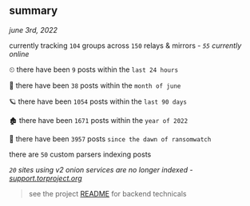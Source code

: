
## summary
_june 3rd, 2022_

currently tracking `104` groups across `150` relays & mirrors - _`55` currently online_

⏲ there have been `9` posts within the `last 24 hours`

🦈 there have been `38` posts within the `month of june`

🪐 there have been `1054` posts within the `last 90 days`

🏚 there have been `1671` posts within the `year of 2022`

🦕 there have been `3957` posts `since the dawn of ransomwatch`

there are `50` custom parsers indexing posts

_`20` sites using v2 onion services are no longer indexed - [support.torproject.org](https://support.torproject.org/onionservices/v2-deprecation/)_

> see the project [README](https://github.com/joshhighet/ransomwatch#ransomwatch--) for backend technicals
